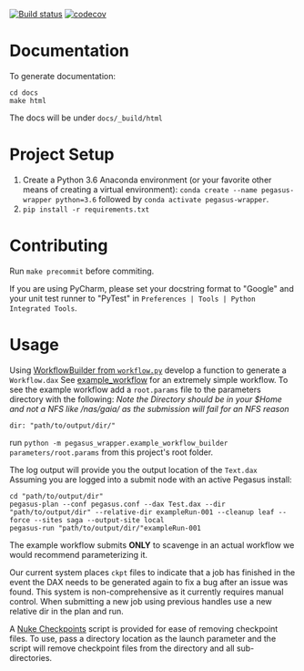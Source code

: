 <!-- 
[![Build status](https://ci.appveyor.com/api/projects/status/3jhdnwreqoni1492/branch/master?svg=true)](https://ci.appveyor.com/project/isi-vista/vista-pegasus-wrapper/branch/master) 
-->
[![Build status](https://travis-ci.com/isi-vista/vista-pegasus-wrapper.svg?branch=master)](https://travis-ci.com/isi-vista/vista-pegasus-wrapper?branch=master)
[![codecov](https://codecov.io/gh/isi-vista/vista-pegasus-wrapper/branch/master/graph/badge.svg)](https://codecov.io/gh/isi-vista/vista-pegasus-wrapper)

# Documentation

To generate documentation:
```
cd docs
make html
```

The docs will be under `docs/_build/html`

# Project Setup

1. Create a Python 3.6 Anaconda environment (or your favorite other means of creating a virtual environment): `conda create --name pegasus-wrapper python=3.6` followed by `conda activate pegasus-wrapper`.
2. `pip install -r requirements.txt`

# Contributing

Run `make precommit` before commiting.  

If you are using PyCharm, please set your docstring format to "Google" and your unit test runner to "PyTest"
in `Preferences | Tools | Python Integrated Tools`.

# Usage

Using [WorkflowBuilder from `workflow.py`](pegasus_wrapper/workflow.py) develop a function to generate a `Workflow.dax` See [example_workflow](scripts/example_workflow.py) for an extremely simple workflow.
To see the example workflow add a `root.params` file to the parameters directory with the following: *Note the Directory should be in your $Home and not a NFS like /nas/gaia/ as the submission will fail for an NFS reason*
```
dir: "path/to/output/dir/"
```
run `python -m pegasus_wrapper.example_workflow_builder parameters/root.params` from this project's root folder.

The log output will provide you the output location of the `Text.dax` Assuming you are logged into a submit node with an active Pegasus install:

```
cd "path/to/output/dir"
pegasus-plan --conf pegasus.conf --dax Test.dax --dir "path/to/output/dir" --relative-dir exampleRun-001 --cleanup leaf --force --sites saga --output-site local
pegasus-run "path/to/output/dir/"exampleRun-001
```
The example workflow submits **ONLY** to scavenge in an actual workflow we would recommend parameterizing it.

Our current system places `ckpt` files to indicate that a job has finished in the event the DAX needs to be generated again to fix a bug after an issue was found. This system is non-comprehensive as it currently requires manual control. When submitting a new job using previous handles use a new relative dir in the plan and run.

A [Nuke Checkpoints](scripts/nuke_checkpoints.py) script is provided for ease of removing checkpoint files. To use, pass a directory location as the launch parameter and the script will remove checkpoint files from the directory and all sub-directories.
